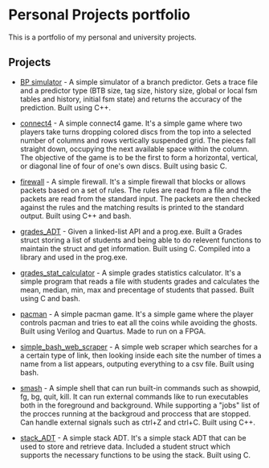 # Personal Projects portfolio
This is a portfolio of my personal and university projects.

## Projects
- [BP simulator](#BP_simulator) - A simple simulator of a branch predictor. Gets a trace file and a predictor type (BTB size, tag size, history size, global or local fsm tables and history, initial fsm state) and returns the accuracy of the prediction. Built using C++.

- [connect4](#connect4) - A simple connect4 game. It's a simple game where two players take turns dropping colored discs from the top into a selected number of columns and rows vertically suspended grid. The pieces fall straight down, occupying the next available space within the column. The objective of the game is to be the first to form a horizontal, vertical, or diagonal line of four of one's own discs. Built using basic C.

- [firewall](#firewall) - A simple firewall. It's a simple firewall that blocks or allows packets based on a set of rules. The rules are read from a file and the packets are read from the standard input. The packets are then checked against the rules and the matching results is printed to the standard output. Built using C++ and bash.

- [grades_ADT](#grades_ADT) - Given a linked-list API and a prog.exe. Built a Grades struct storing a list of students and being able to do relevent functions to maintain the struct and get information. Built using C. Compiled into a library and used in the prog.exe.

- [grades_stat_calculator](#grades_stat_calculator) - A simple grades statistics calculator. It's a simple program that reads a file with students grades and calculates the mean, median, min, max and precentage of students that passed. Built using C and bash.

- [pacman](#pacman) - A simple pacman game. It's a simple game where the player controls pacman and tries to eat all the coins while avoiding the ghosts. Built using Verilog and Quartus. Made to run on a FPGA.

- [simple_bash_web_scraper](#simple_bash_web_scraper) - A simple web scraper which searches for a a certain type of link, then looking inside each site the number of times a name from a list appears, outputing everything to a csv file. Built using bash.

- [smash](#smash) - A simple shell that can run built-in commands such as showpid, fg, bg, quit, kill. It can run external commands like to run executables both in the foreground and background. While supporting a "jobs" list of the procces running at the backgroud and proccess that are stopped. Can handle external signals such as ctrl+Z and ctrl+C. Built using C++.

- [stack_ADT](#stack_ADT) - A simple stack ADT. It's a simple stack ADT that can be used to store and retrieve data. Included a student struct which supports the necessary functions to be using the stack. Built using C.